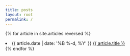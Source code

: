 ```yaml
---
title: posts
layout: root
permalink: /
---
```


{% for article in site.articles reversed %}
  <li>
    <time datetime="{{ article.date | date: '%B %-d, %Y' }}">
      {{ article.date | date: '%B %-d, %Y' }}
    </time>
    <a href="{{ article.url }}">{{ article.title }}</a>
  </li>
{% endfor %}

